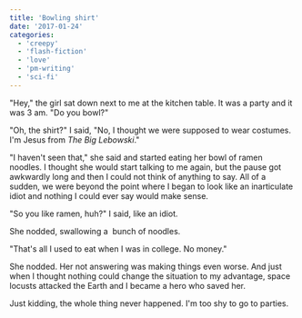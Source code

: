 ```yaml
---
title: 'Bowling shirt'
date: '2017-01-24'
categories:
  - 'creepy'
  - 'flash-fiction'
  - 'love'
  - 'pm-writing'
  - 'sci-fi'
---
```


"Hey," the girl sat down next to me at the kitchen table. It was a party and it
was 3 am. "Do you bowl?"

<!-- truncate -->


"Oh, the shirt?" I said, "No, I thought we were supposed to wear costumes. I'm
Jesus from _The Big Lebowski_."

"I haven't seen that," she said and started eating her bowl of ramen noodles. I
thought she would start talking to me again, but the pause got awkwardly long
and then I could not think of anything to say. All of a sudden, we were beyond
the point where I began to look like an inarticulate idiot and nothing I could
ever say would make sense.

"So you like ramen, huh?" I said, like an idiot.

She nodded, swallowing a  bunch of noodles.

"That's all I used to eat when I was in college. No money."

She nodded. Her not answering was making things even worse. And just when I
thought nothing could change the situation to my advantage, space locusts
attacked the Earth and I became a hero who saved her.

Just kidding, the whole thing never happened. I'm too shy to go to parties.
